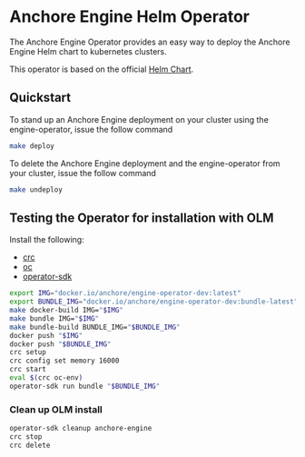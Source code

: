 # Anchore Engine Helm Operator

The Anchore Engine Operator provides an easy way to deploy the Anchore Engine Helm chart to kubernetes clusters.

This operator is based on the official [Helm Chart](https://github.com/anchore/anchore-charts/tree/master/stable/anchore-engine).

## Quickstart

To stand up an Anchore Engine deployment on your cluster using the engine-operator, issue the follow command

```bash
make deploy
```

To delete the Anchore Engine deployment and the engine-operator from your cluster, issue the follow command

```bash
make undeploy
```

## Testing the Operator for installation with OLM

Install the following:

* [crc](https://code-ready.github.io/crc/)
* [oc](https://docs.openshift.com/container-platform/4.6/cli_reference/openshift_cli/getting-started-cli.html#installing-openshift-cli)
* [operator-sdk](https://sdk.operatorframework.io/docs/installation/)

```bash
export IMG="docker.io/anchore/engine-operator-dev:latest"
export BUNDLE_IMG="docker.io/anchore/engine-operator-dev:bundle-latest"
make docker-build IMG="$IMG"
make bundle IMG="$IMG"
make bundle-build BUNDLE_IMG="$BUNDLE_IMG"
docker push "$IMG"
docker push "$BUNDLE_IMG"
crc setup
crc config set memory 16000
crc start
eval $(crc oc-env)
operator-sdk run bundle "$BUNDLE_IMG"
```

### Clean up OLM install

```bash
operator-sdk cleanup anchore-engine
crc stop
crc delete
```
